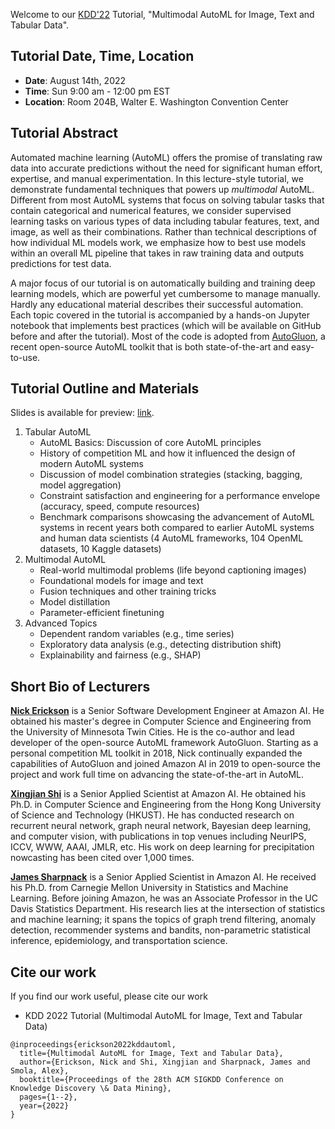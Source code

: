 Welcome to our [KDD'22](https://kdd.org/kdd2022/) Tutorial, "Multimodal AutoML for Image, Text and Tabular Data".

##  Tutorial Date, Time, Location
- **Date**: August 14th, 2022
- **Time**: Sun 9:00 am - 12:00 pm EST
- **Location**: Room 204B, Walter E. Washington Convention Center


## Tutorial Abstract

Automated machine learning (AutoML) offers the promise of translating raw data into accurate predictions without the need for significant human effort, expertise, and manual experimentation. In this lecture-style tutorial, we demonstrate fundamental techniques that powers up *multimodal* AutoML. Different from most AutoML systems that focus on solving tabular tasks that contain categorical and numerical features, we consider supervised learning tasks on various types of data including tabular features, text, and image, as well as their combinations. Rather than technical descriptions of how individual ML models work, we emphasize how to best use models within an overall ML pipeline that takes in raw training data and outputs predictions for test data.  

A major focus of our tutorial is on automatically building and training deep learning models, which are powerful yet cumbersome to manage manually. Hardly any educational material describes their successful automation. Each topic covered in the tutorial is  accompanied by a hands-on Jupyter notebook that implements best practices (which will be available on GitHub before and after the tutorial). Most of the code is adopted from [AutoGluon](https://auto.gluon.ai/), a recent open-source AutoML toolkit that is both state-of-the-art and easy-to-use.

## Tutorial Outline and Materials

Slides is available for preview: [link](https://docs.google.com/presentation/d/10pmrQha7Jr-1sXebG5rPOq4qTPXqeIj-/edit?usp=sharing&ouid=117434028345007023633&rtpof=true&sd=true).

1. Tabular AutoML
    - AutoML Basics: Discussion of core AutoML principles
    - History of competition ML and how it influenced the design of modern AutoML systems
    - Discussion of model combination strategies (stacking, bagging, model aggregation)
    - Constraint satisfaction and engineering for a performance envelope (accuracy, speed, compute resources)
    - Benchmark comparisons showcasing the advancement of AutoML systems in recent years both compared to earlier AutoML systems and human data scientists (4 AutoML frameworks, 104 OpenML datasets, 10 Kaggle datasets)
2. Multimodal AutoML
    - Real-world multimodal problems (life beyond captioning images)
    - Foundational models for image and text
    - Fusion techniques and other training tricks
    - Model distillation
    - Parameter-efficient finetuning
3. Advanced Topics
    - Dependent random variables (e.g., time series)
    - Exploratory data analysis (e.g., detecting distribution shift)
    - Explainability and fairness (e.g., SHAP)

## Short Bio of Lecturers

**[Nick Erickson](https://github.com/Innixma)** is a Senior Software Development Engineer at Amazon AI. He obtained his master's degree in Computer Science and Engineering from the University of Minnesota Twin Cities. He is the co-author and lead developer of the open-source AutoML framework AutoGluon. Starting as a personal competition ML toolkit in 2018, Nick continually expanded the capabilities of AutoGluon and joined Amazon AI in 2019 to open-source the project and work full time on advancing the state-of-the-art in AutoML.

**[Xingjian Shi](https://sxjscience.github.io/)** is a Senior Applied Scientist at Amazon AI. He obtained his Ph.D. in Computer Science and Engineering from the Hong Kong University of Science and Technology (HKUST). He has conducted research on recurrent neural network, graph neural network, Bayesian deep learning, and computer vision, with publications in top venues including NeurIPS, ICCV, WWW, AAAI, JMLR, etc. His work on deep learning for precipitation nowcasting has been cited over 1,000 times.

**[James Sharpnack](https://jsharpna.github.io/)** is a Senior Applied Scientist in Amazon AI.  He received his Ph.D. from Carnegie Mellon University in Statistics and Machine Learning.  Before joining Amazon, he was an Associate Professor in the UC Davis Statistics Department.  His research lies at the intersection of statistics and machine learning; it spans the topics of graph trend filtering, anomaly detection, recommender systems and bandits, non-parametric statistical inference, epidemiology, and transportation science.

## Cite our work
If you find our work useful, please cite our work
- KDD 2022 Tutorial (Multimodal AutoML for Image, Text and Tabular Data)
```
@inproceedings{erickson2022kddautoml,
  title={Multimodal AutoML for Image, Text and Tabular Data},
  author={Erickson, Nick and Shi, Xingjian and Sharpnack, James and Smola, Alex},
  booktitle={Proceedings of the 28th ACM SIGKDD Conference on Knowledge Discovery \& Data Mining},
  pages={1--2},
  year={2022}
}
```
